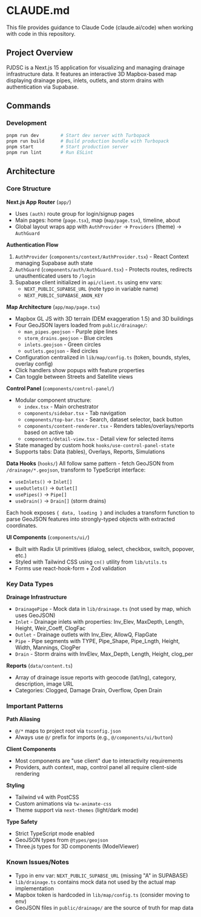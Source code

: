 # CLAUDE.md

This file provides guidance to Claude Code (claude.ai/code) when working with code in this repository.

## Project Overview

PJDSC is a Next.js 15 application for visualizing and managing drainage infrastructure data. It features an interactive 3D Mapbox-based map displaying drainage pipes, inlets, outlets, and storm drains with authentication via Supabase.

## Commands

### Development

```bash
pnpm run dev        # Start dev server with Turbopack
pnpm run build      # Build production bundle with Turbopack
pnpm start          # Start production server
pnpm run lint       # Run ESLint
```

## Architecture

### Core Structure

**Next.js App Router** (`app/`)

- Uses `(auth)` route group for login/signup pages
- Main pages: home (`page.tsx`), map (`map/page.tsx`), timeline, about
- Global layout wraps app with `AuthProvider` → `Providers` (theme) → `AuthGuard`

**Authentication Flow**

1. `AuthProvider` (`components/context/AuthProvider.tsx`) - React Context managing Supabase auth state
2. `AuthGuard` (`components/auth/AuthGuard.tsx`) - Protects routes, redirects unauthenticated users to `/login`
3. Supabase client initialized in `api/client.ts` using env vars:
   - `NEXT_PUBLIC_SUPABSE_URL` (note typo in variable name)
   - `NEXT_PUBLIC_SUPABASE_ANON_KEY`

**Map Architecture** (`app/map/page.tsx`)

- Mapbox GL JS with 3D terrain (DEM exaggeration 1.5) and 3D buildings
- Four GeoJSON layers loaded from `public/drainage/`:
  - `man_pipes.geojson` - Purple pipe lines
  - `storm_drains.geojson` - Blue circles
  - `inlets.geojson` - Green circles
  - `outlets.geojson` - Red circles
- Configuration centralized in `lib/map/config.ts` (token, bounds, styles, overlay config)
- Click handlers show popups with feature properties
- Can toggle between Streets and Satellite views

**Control Panel** (`components/control-panel/`)

- Modular component structure:
  - `index.tsx` - Main orchestrator
  - `components/sidebar.tsx` - Tab navigation
  - `components/top-bar.tsx` - Search, dataset selector, back button
  - `components/content-renderer.tsx` - Renders tables/overlays/reports based on active tab
  - `components/detail-view.tsx` - Detail view for selected items
- State managed by custom hook `hooks/use-control-panel-state`
- Supports tabs: Data (tables), Overlays, Reports, Simulations

**Data Hooks** (`hooks/`)
All follow same pattern - fetch GeoJSON from `/drainage/*.geojson`, transform to TypeScript interface:

- `useInlets()` → `Inlet[]`
- `useOutlets()` → `Outlet[]`
- `usePipes()` → `Pipe[]`
- `useDrain()` → `Drain[]` (storm drains)

Each hook exposes `{ data, loading }` and includes a transform function to parse GeoJSON features into strongly-typed objects with extracted coordinates.

**UI Components** (`components/ui/`)

- Built with Radix UI primitives (dialog, select, checkbox, switch, popover, etc.)
- Styled with Tailwind CSS using `cn()` utility from `lib/utils.ts`
- Forms use react-hook-form + Zod validation

### Key Data Types

**Drainage Infrastructure**

- `DrainagePipe` - Mock data in `lib/drainage.ts` (not used by map, which uses GeoJSON)
- `Inlet` - Drainage inlets with properties: Inv_Elev, MaxDepth, Length, Height, Weir_Coeff, ClogFac
- `Outlet` - Drainage outlets with Inv_Elev, AllowQ, FlapGate
- `Pipe` - Pipe segments with TYPE, Pipe_Shape, Pipe_Lngth, Height, Width, Mannings, ClogPer
- `Drain` - Storm drains with InvElev, Max_Depth, Length, Height, clog_per

**Reports** (`data/content.ts`)

- Array of drainage issue reports with geocode (lat/lng), category, description, image URL
- Categories: Clogged, Damage Drain, Overflow, Open Drain

### Important Patterns

**Path Aliasing**

- `@/*` maps to project root via `tsconfig.json`
- Always use `@/` prefix for imports (e.g., `@/components/ui/button`)

**Client Components**

- Most components are "use client" due to interactivity requirements
- Providers, auth context, map, control panel all require client-side rendering

**Styling**

- Tailwind v4 with PostCSS
- Custom animations via `tw-animate-css`
- Theme support via `next-themes` (light/dark mode)

**Type Safety**

- Strict TypeScript mode enabled
- GeoJSON types from `@types/geojson`
- Three.js types for 3D components (ModelViewer)

### Known Issues/Notes

- Typo in env var: `NEXT_PUBLIC_SUPABSE_URL` (missing "A" in SUPABASE)
- `lib/drainage.ts` contains mock data not used by the actual map implementation
- Mapbox token is hardcoded in `lib/map/config.ts` (consider moving to env)
- GeoJSON files in `public/drainage/` are the source of truth for map data
